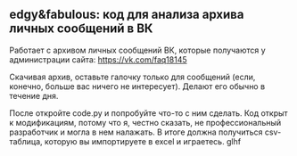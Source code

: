 ## edgy&fabulous: код для анализа архива личных сообщений в ВК

Работает с архивом личных сообщений ВК, которые получаются у администрации сайта: https://vk.com/faq18145

Скачивая архив, оставьте галочку только для сообщений (если, конечно, больше вас ничего не интересует). Делают его обычно в течение дня.

После откройте code.py и попробуйте что-то с ним сделать. Код открыт к модификациям, потому что я, честно сказать, не профессиональный разработчик и могла в нем налажать. В итоге должна получиться csv-таблица, которую вы импортируете в excel и играетесь. glhf
